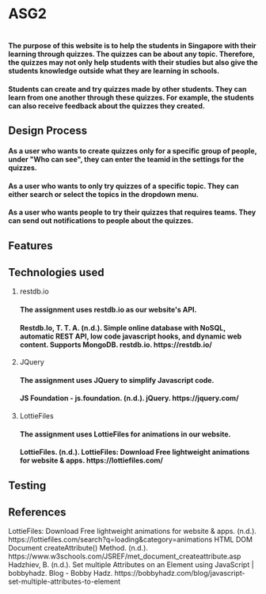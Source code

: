 # ASG2
<h1></h1>
<h4>The purpose of this website is to help the students in Singapore with their learning through quizzes. The quizzes can be about any topic. Therefore, the quizzes may not only help students with their studies but also give the students knowledge outside what they are learning in schools. </h4>
<h4>Students can create and try quizzes made by other students. They can learn from one another through these quizzes. For example, the students can also receive feedback about the quizzes they created. </h4>
<h2>Design Process</h2>
<h4>As a user who wants to create quizzes only for a specific group of people, under "Who can see", they can enter the teamid in the settings for the quizzes. </h4>
<h4>As a user who wants to only try quizzes of a specific topic. They can either search or select the topics in the dropdown menu.</h4>
<h4>As a user who wants people to try their quizzes that requires teams. They can send out notifications to people about the quizzes. </h4>
<h2>Features</h2>
<h2>Technologies used</h2>
<ol>
<li>restdb.io</li>
<h4>The assignment uses restdb.io as our website's API.</h4>
<h4>Restdb.Io, T. T. A. (n.d.). Simple online database with NoSQL, automatic REST API, low code javascript hooks, and dynamic web content. Supports MongoDB. restdb.io. https://restdb.io/</h4>
<li>JQuery</li>
<h4>The assignment uses JQuery to simplify Javascript code.</h4>
<h4>JS Foundation - js.foundation. (n.d.). jQuery. https://jquery.com/</h4>
<li>LottieFiles</li>
<h4>The assignment uses LottieFiles for animations in our website.</h4>
<h4>LottieFiles. (n.d.). LottieFiles: Download Free lightweight animations for website & apps. https://lottiefiles.com/</h4>
</ol>
<h2>Testing</h2>
<h2>References</h2>
LottieFiles: Download Free lightweight animations for website & apps. (n.d.). https://lottiefiles.com/search?q=loading&category=animations
HTML DOM Document createAttribute() Method. (n.d.). https://www.w3schools.com/JSREF/met_document_createattribute.asp
Hadzhiev, B. (n.d.). Set multiple Attributes on an Element using JavaScript | bobbyhadz. Blog - Bobby Hadz. https://bobbyhadz.com/blog/javascript-set-multiple-attributes-to-element

